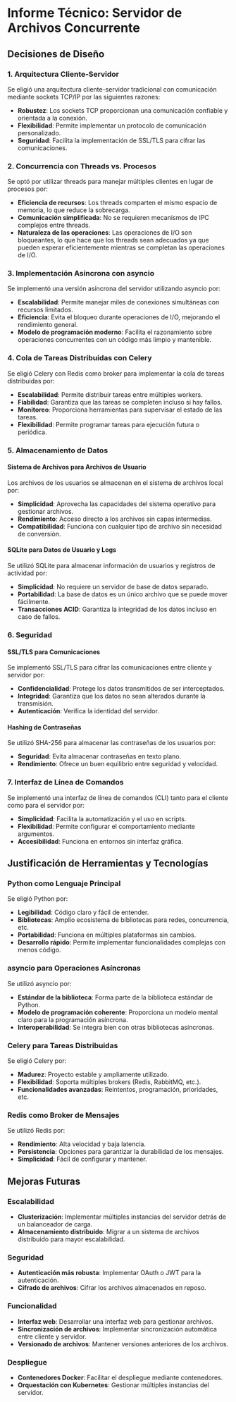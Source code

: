 # Informe Técnico: Servidor de Archivos Concurrente

## Decisiones de Diseño

### 1. Arquitectura Cliente-Servidor

Se eligió una arquitectura cliente-servidor tradicional con comunicación mediante sockets TCP/IP por las siguientes razones:

- **Robustez**: Los sockets TCP proporcionan una comunicación confiable y orientada a la conexión.
- **Flexibilidad**: Permite implementar un protocolo de comunicación personalizado.
- **Seguridad**: Facilita la implementación de SSL/TLS para cifrar las comunicaciones.

### 2. Concurrencia con Threads vs. Procesos

Se optó por utilizar threads para manejar múltiples clientes en lugar de procesos por:

- **Eficiencia de recursos**: Los threads comparten el mismo espacio de memoria, lo que reduce la sobrecarga.
- **Comunicación simplificada**: No se requieren mecanismos de IPC complejos entre threads.
- **Naturaleza de las operaciones**: Las operaciones de I/O son bloqueantes, lo que hace que los threads sean adecuados ya que pueden esperar eficientemente mientras se completan las operaciones de I/O.

### 3. Implementación Asíncrona con asyncio

Se implementó una versión asíncrona del servidor utilizando asyncio por:

- **Escalabilidad**: Permite manejar miles de conexiones simultáneas con recursos limitados.
- **Eficiencia**: Evita el bloqueo durante operaciones de I/O, mejorando el rendimiento general.
- **Modelo de programación moderno**: Facilita el razonamiento sobre operaciones concurrentes con un código más limpio y mantenible.

### 4. Cola de Tareas Distribuidas con Celery

Se eligió Celery con Redis como broker para implementar la cola de tareas distribuidas por:

- **Escalabilidad**: Permite distribuir tareas entre múltiples workers.
- **Fiabilidad**: Garantiza que las tareas se completen incluso si hay fallos.
- **Monitoreo**: Proporciona herramientas para supervisar el estado de las tareas.
- **Flexibilidad**: Permite programar tareas para ejecución futura o periódica.

### 5. Almacenamiento de Datos

#### Sistema de Archivos para Archivos de Usuario

Los archivos de los usuarios se almacenan en el sistema de archivos local por:

- **Simplicidad**: Aprovecha las capacidades del sistema operativo para gestionar archivos.
- **Rendimiento**: Acceso directo a los archivos sin capas intermedias.
- **Compatibilidad**: Funciona con cualquier tipo de archivo sin necesidad de conversión.

#### SQLite para Datos de Usuario y Logs

Se utilizó SQLite para almacenar información de usuarios y registros de actividad por:

- **Simplicidad**: No requiere un servidor de base de datos separado.
- **Portabilidad**: La base de datos es un único archivo que se puede mover fácilmente.
- **Transacciones ACID**: Garantiza la integridad de los datos incluso en caso de fallos.

### 6. Seguridad

#### SSL/TLS para Comunicaciones

Se implementó SSL/TLS para cifrar las comunicaciones entre cliente y servidor por:

- **Confidencialidad**: Protege los datos transmitidos de ser interceptados.
- **Integridad**: Garantiza que los datos no sean alterados durante la transmisión.
- **Autenticación**: Verifica la identidad del servidor.

#### Hashing de Contraseñas

Se utilizó SHA-256 para almacenar las contraseñas de los usuarios por:

- **Seguridad**: Evita almacenar contraseñas en texto plano.
- **Rendimiento**: Ofrece un buen equilibrio entre seguridad y velocidad.

### 7. Interfaz de Línea de Comandos

Se implementó una interfaz de línea de comandos (CLI) tanto para el cliente como para el servidor por:

- **Simplicidad**: Facilita la automatización y el uso en scripts.
- **Flexibilidad**: Permite configurar el comportamiento mediante argumentos.
- **Accesibilidad**: Funciona en entornos sin interfaz gráfica.

## Justificación de Herramientas y Tecnologías

### Python como Lenguaje Principal

Se eligió Python por:

- **Legibilidad**: Código claro y fácil de entender.
- **Bibliotecas**: Amplio ecosistema de bibliotecas para redes, concurrencia, etc.
- **Portabilidad**: Funciona en múltiples plataformas sin cambios.
- **Desarrollo rápido**: Permite implementar funcionalidades complejas con menos código.

### asyncio para Operaciones Asíncronas

Se utilizó asyncio por:

- **Estándar de la biblioteca**: Forma parte de la biblioteca estándar de Python.
- **Modelo de programación coherente**: Proporciona un modelo mental claro para la programación asíncrona.
- **Interoperabilidad**: Se integra bien con otras bibliotecas asíncronas.

### Celery para Tareas Distribuidas

Se eligió Celery por:

- **Madurez**: Proyecto estable y ampliamente utilizado.
- **Flexibilidad**: Soporta múltiples brokers (Redis, RabbitMQ, etc.).
- **Funcionalidades avanzadas**: Reintentos, programación, prioridades, etc.

### Redis como Broker de Mensajes

Se utilizó Redis por:

- **Rendimiento**: Alta velocidad y baja latencia.
- **Persistencia**: Opciones para garantizar la durabilidad de los mensajes.
- **Simplicidad**: Fácil de configurar y mantener.

## Mejoras Futuras

### Escalabilidad

- **Clusterización**: Implementar múltiples instancias del servidor detrás de un balanceador de carga.
- **Almacenamiento distribuido**: Migrar a un sistema de archivos distribuido para mayor escalabilidad.

### Seguridad

- **Autenticación más robusta**: Implementar OAuth o JWT para la autenticación.
- **Cifrado de archivos**: Cifrar los archivos almacenados en reposo.

### Funcionalidad

- **Interfaz web**: Desarrollar una interfaz web para gestionar archivos.
- **Sincronización de archivos**: Implementar sincronización automática entre cliente y servidor.
- **Versionado de archivos**: Mantener versiones anteriores de los archivos.

### Despliegue

- **Contenedores Docker**: Facilitar el despliegue mediante contenedores.
- **Orquestación con Kubernetes**: Gestionar múltiples instancias del servidor.
